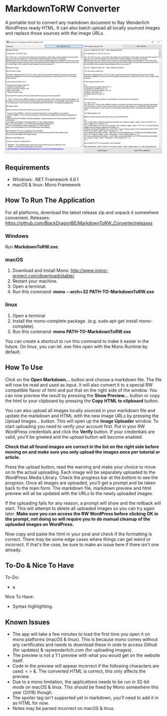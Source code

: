 # MarkdownToRW Converter

A portable tool to convert any markdown document to Ray Wenderlich WordPress ready HTML.
It can also batch upload all locally sourced images and replace those sources with the image URLs.

![](READMEImages/UI.png)

## Requirements

- Windows: .NET Framework 4.6.1
- macOS & linux: Mono Framework

## How To Run The Application

For all platforms, download the latest release zip and unpack it somewhere convenient.
Releases: https://github.com/BlackDragonBE/MarkdownToRW_Converter/releases

### Windows

Run **MarkdownToRW.exe**.

### macOS

1. Download and install Mono: http://www.mono-project.com/download/stable/
2. Restart your machine.
3. Open a terminal.
4. Run this command: **mono --arch=32 PATH-TO-MarkdownToRW.exe**

### linux

1. Open a terminal
2. Install the mono-complete package. (e.g. sudo apt-get install mono-complete).
3. Run this command: **mono PATH-TO-MarkdownToRW.exe**

You can create a shortcut to run this command to make it easier in the future.
On linux, you can let .exe files open with the Mono Runtime by default.

## How To Use

Click on the **Open Markdown...** button and choose a markdown file.
The file will now be read and used as input. It will also convert it to a special RW compatible flavor of html and put that on the right side of the window.
You can now preview the result by pressing the **Show Preview...** button or copy the html to your clipboard by pressing the **Copy HTML to clipboard** button.

You can also upload all images locally sourced in your markdown file and update the markdown and HTML with the new image URLs by pressing the Upload Images... button.
This will open up the **Image Uploader** window. To start uploading you need to verify your account first.
Put in your RW WordPress credentials and click the **Verify** button. If your credentials are valid, you'll be greeted and the upload button will become enabled.

**Check that all found images are correct in the list on the right side before moving on and make sure you only upload the images once per tutorial or article.**

Press the upload button, read the warning and make your choice to move on to the actual uploading.
Each image will be separately uploaded to the WordPress Media Library. Check the progress bar at the bottom to see the progress.
Once all images are uploaded, you'll get a prompt and be taken back to the main form. The markdown file, markdown preview and html preview will all be updated with the URLs to the newly uploaded images.

If the uploading fails for any reason, a prompt will show and the rollback will start. This will attempt to delete all uploaded images so you can try again later. **Make sure you can access the RW WordPress before clicking OK in the prompt, not doing so will require you to do manual cleanup of the uploaded images on WordPress.**

Now copy and paste the html in your post and check if the formatting is correct. There may be some edge cases where things can get weird or incorrect. If that's the case, be sure to make an issue here if there isn't one already.

## To-Do & Nice To Have

To-Do:

- a

Nice To Have:

- Syntax highlighting.

## Known Issues

- The app will take a few minutes to load the first time you open it on mono platforms (macOS & linux). This is because mono comes without any certificates and needs to download these in orde to access Github (for updates) & raywenderlich.com (for uploading images).
- The preview is not a 1:1 preview with what you would get on the website itself.
- Code in the preview will appear incorrect if the following characters are used: < > &. The converted HTML is correct, this only affects the preview.
- Due to a mono limitation, the applications needs to be run in 32-bit mode on macOS & linux. This should be fixed by Mono somewhere this year (2018) though.
- The spoiler tag isn't supported yet in markdown, you'll need to add it in as HTML for now.
- Notes may be parsed incorrect on macOS & linux.
